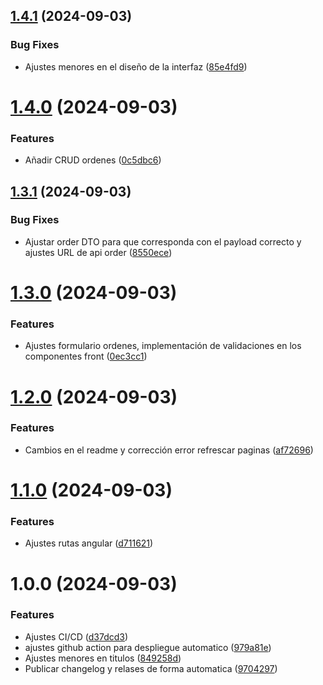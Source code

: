## [1.4.1](https://github.com/zluis1992/Ecommerce-Front/compare/v1.4.0...v1.4.1) (2024-09-03)


### Bug Fixes

* Ajustes menores en el diseño de la interfaz ([85e4fd9](https://github.com/zluis1992/Ecommerce-Front/commit/85e4fd95cbdbbb5822b21b5cf7c4695bf6b400b3))

# [1.4.0](https://github.com/zluis1992/Ecommerce-Front/compare/v1.3.1...v1.4.0) (2024-09-03)


### Features

* Añadir CRUD ordenes ([0c5dbc6](https://github.com/zluis1992/Ecommerce-Front/commit/0c5dbc654c7fe965c0004d53de0ea9a2814cf8ce))

## [1.3.1](https://github.com/zluis1992/Ecommerce-Front/compare/v1.3.0...v1.3.1) (2024-09-03)


### Bug Fixes

* Ajustar order DTO para que corresponda con el payload correcto y ajustes URL de api order ([8550ece](https://github.com/zluis1992/Ecommerce-Front/commit/8550ece88ab2edfe5627a34d7954039a3c5d41c7))

# [1.3.0](https://github.com/zluis1992/Ecommerce-Front/compare/v1.2.0...v1.3.0) (2024-09-03)


### Features

* Ajustes formulario ordenes, implementación de validaciones en los componentes front ([0ec3cc1](https://github.com/zluis1992/Ecommerce-Front/commit/0ec3cc181465c5600e0e1e720cb691df310e9d46))

# [1.2.0](https://github.com/zluis1992/Ecommerce-Front/compare/v1.1.0...v1.2.0) (2024-09-03)


### Features

* Cambios en el readme y corrección error refrescar paginas ([af72696](https://github.com/zluis1992/Ecommerce-Front/commit/af72696c419171fe490f1b3f1779c94ed1a695b8))

# [1.1.0](https://github.com/zluis1992/Ecommerce-Front/compare/v1.0.0...v1.1.0) (2024-09-03)


### Features

* Ajustes rutas angular ([d711621](https://github.com/zluis1992/Ecommerce-Front/commit/d71162193fc12cd55df8486b35edb23134c7d3ad))

# 1.0.0 (2024-09-03)


### Features

* Ajustes CI/CD ([d37dcd3](https://github.com/zluis1992/Ecommerce-Front/commit/d37dcd355fab53efcfe667b5530ca7ff5d4d308d))
* ajustes github action para despliegue automatico ([979a81e](https://github.com/zluis1992/Ecommerce-Front/commit/979a81e557dafa9dd8e307d5285bfba903219d97))
* Ajustes menores en titulos ([849258d](https://github.com/zluis1992/Ecommerce-Front/commit/849258dc49b3915588c6c62175b815165c4d9877))
* Publicar changelog y relases de forma automatica ([9704297](https://github.com/zluis1992/Ecommerce-Front/commit/970429750f06527c9d04bb8c89079d77b76c31df))
